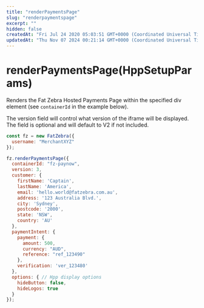 ```yaml
---
title: "renderPaymentsPage"
slug: "renderpaymentspage"
excerpt: ""
hidden: false
createdAt: "Fri Jul 24 2020 05:03:51 GMT+0000 (Coordinated Universal Time)"
updatedAt: "Thu Nov 07 2024 00:21:14 GMT+0000 (Coordinated Universal Time)"
---
```

# renderPaymentsPage(HppSetupParams)

Renders the Fat Zebra Hosted Payments Page within the specified div element (see `containerId` in the example below).

The version field will control what version of the iframe will be displayed. The field is optional and will default to V2 if not included.

```javascript
const fz = new FatZebra({
  username: "MerchantXYZ"
});

fz.renderPaymentsPage({
  containerId: "fz-paynow",
  version: 3,
  customer: {
    firstName: 'Captain',
    lastName: 'America',
    email: 'hello.world@fatzebra.com.au',
    address: '123 Australia Blvd.',
    city: 'Sydney',
    postcode: '2000',
    state: 'NSW',
    country: 'AU'
  },
  paymentIntent: {
    payment: {
      amount: 500,
      currency: "AUD",
      reference: "ref_123490"
    },
    verification: 'ver_123480'
  },
  options: { // Hpp display options
    hideButton: false,
    hideLogos: true
  }
});
```
